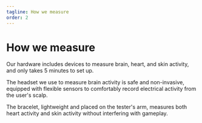 ```yaml
---
tagline: How we measure
order: 2
---
```


# How we measure

Our hardware includes devices to measure brain, heart, and skin activity, and only takes 5 minutes to set up.

The headset we use to measure brain activity is safe and non-invasive, equipped with flexible sensors to comfortably record electrical activity from the user's scalp.

The bracelet, lightweight and placed on the tester's arm, measures both heart activity and skin activity without interfering with gameplay.

